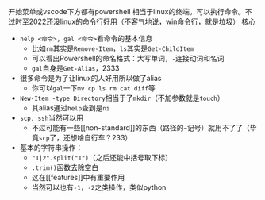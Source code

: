 开始菜单或vscode下方都有powershell
相当于linux的终端。可以执行命令。不过时至2022还没linux的命令行好用（不客气地说，win命令行，就是垃圾）
核心
- `help <命令>`，`gal <命令>`看命令的基本信息
  - 比如`rm`其实是`Remove-Item`，`ls`其实是`Get-ChildItem`
  - 可以看出Powershell的命名格式：大写单词，`-`连接动词和名词
  - `gal`自身是`Get-Alias`，2333
- 很多命令是为了让linux的人好用所以做了alias
  - 你可以`gal`一下`mv cp ls rm cat diff`等
- `New-Item -type Directory`相当于了`mkdir`（不加参数就是`touch`）
  - 其alias通过`help`查到是`ni`
- `scp, ssh`当然可以用
  - 不过可能有一些[[non-standard]]的东西（路径的`~`记号）就用不了了（毕竟`scp`了，还想啥自行车？233）
- 基本的字符串操作：
  - `"1|2".split("1")`（之后还能中括号取下标）
  - `.trim()`函数去除空白
  - 这在[[features]]中有重要作用
  - 当然可以也有`-1`，`-2`之类操作，类似python